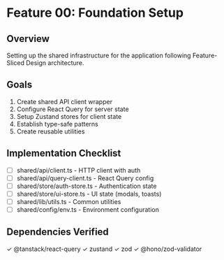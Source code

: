 # Feature 00: Foundation Setup

## Overview
Setting up the shared infrastructure for the application following Feature-Sliced Design architecture.

## Goals
1. Create shared API client wrapper
2. Configure React Query for server state
3. Setup Zustand stores for client state
4. Establish type-safe patterns
5. Create reusable utilities

## Implementation Checklist
- [ ] shared/api/client.ts - HTTP client with auth
- [ ] shared/api/query-client.ts - React Query config
- [ ] shared/store/auth-store.ts - Authentication state
- [ ] shared/store/ui-store.ts - UI state (modals, toasts)
- [ ] shared/lib/utils.ts - Common utilities
- [ ] shared/config/env.ts - Environment configuration

## Dependencies Verified
✓ @tanstack/react-query
✓ zustand
✓ zod
✓ @hono/zod-validator
